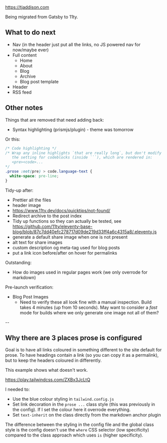 https://tjaddison.com

Being migrated from Gatsby to 11ty.

## What to do next

- Nav (in the header just put all the links, no JS powered nav for now/maybe ever)
- Full content
  - Home
  - About
  - Blog
  - Archive
  - Blog post template
- Header
- RSS feed

## Other notes

Things that are removed that need adding back:

- Syntax highlighting (prismjs/plugin) - theme was tomorrow

Or this:

````css
/* Code highlighting */
/* Wrap any inline highlights `that are really long`, but don't modify
   the setting for codeblocks (inside ```), which are rendered in:
   <pre><code>...
*/
.prose :not(pre) > code.language-text {
  white-space: pre-line;
}
````

Tidy-up after:

- Prettier all the files
- header image
- https://www.11ty.dev/docs/quicktips/not-found/
- Redirect archive to the post index
- Tidy up functions so they can actually be tested, see https://github.com/11ty/eleventy-base-blog/blob/87c7dd40efc278717d09de219d33ff4a6c4315a8/.eleventy.js
- generate a default share image when one is not present
- alt text for share images
- custom description og meta-tag used for blog posts
- put a link icon before/after on hover for permalinks

Outstanding:

- How do images used in regular pages work (we only overrode for markdown)

Pre-launch verification:

- Blog Post Images
  - Need to verify these all look fine with a manual inspection. Build takes 4 minutes (up from 10 seconds). May want to consider a _fast_ mode for builds where we only generate one image not all of them?

--

## Why there are 3 places prose is configured

Goal is to have all links coloured in something different to the site default for prose. To have headings contain a link (so you can copy it as a permalink), but to keep the headers coloured in differently.

This example shows what doesn't work.

https://play.tailwindcss.com/ZXBx3JcLtQ

I needed to:

- Use the blue colour styling in `tailwind.config.js`
- Set link decoration in the `prose ...` class style (this was previously in the config). If I set the colour here it overrode everything.
- Set `text-inherit` on the class directly from the markdown anchor plugin

The difference between the styling in the config file and the global class style is the config doesn't use the `where` CSS selector (low specificity) compared to the class approach which uses `is` (higher specificity).
